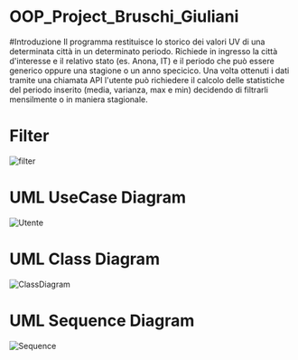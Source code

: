 # OOP_Project_Bruschi_Giuliani
#Introduzione
Il programma restituisce lo storico dei valori UV di una determinata città in un determinato periodo. 
Richiede in ingresso la città d'interesse e il relativo stato (es. Anona, IT) e il periodo che può essere generico oppure una stagione o un anno specicico.
Una volta ottenuti i dati tramite una chiamata API l'utente può richiedere il calcolo delle statistiche del periodo inserito (media, varianza, max e min) decidendo di filtrarli mensilmente o in maniera stagionale.

# Filter
![filter](https://user-images.githubusercontent.com/75033190/104302457-1b69a480-54c9-11eb-900a-2d21195ad4da.PNG)

# UML UseCase Diagram
![Utente](https://user-images.githubusercontent.com/75033311/103019597-671ed300-4547-11eb-9552-b974b4baa5c6.jpg)


# UML Class Diagram
![ClassDiagram](https://user-images.githubusercontent.com/75033190/103371837-be392080-4ad0-11eb-9d22-f75168f13fea.jpg)


# UML Sequence Diagram
![Sequence](https://user-images.githubusercontent.com/75033311/103019791-a9481480-4547-11eb-9bf6-42e6c377d318.jpg)
